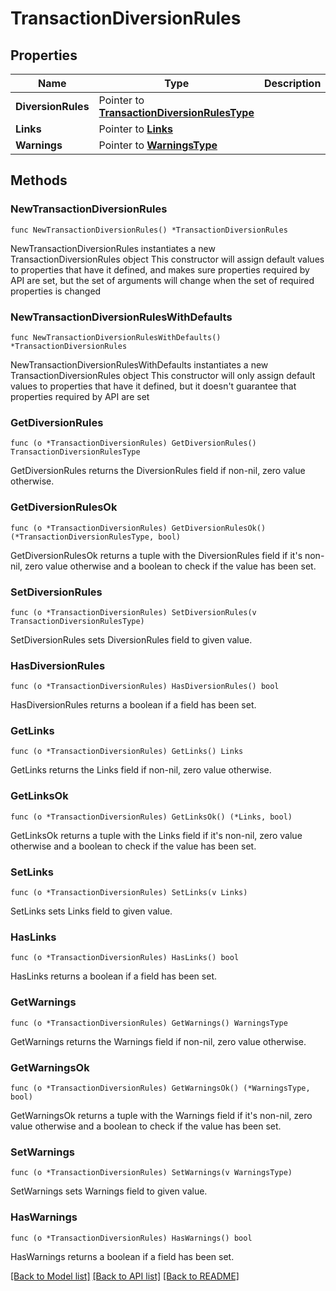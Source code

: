 # TransactionDiversionRules

## Properties

Name | Type | Description | Notes
------------ | ------------- | ------------- | -------------
**DiversionRules** | Pointer to [**TransactionDiversionRulesType**](TransactionDiversionRulesType.md) |  | [optional] 
**Links** | Pointer to [**Links**](Links.md) |  | [optional] 
**Warnings** | Pointer to [**WarningsType**](WarningsType.md) |  | [optional] 

## Methods

### NewTransactionDiversionRules

`func NewTransactionDiversionRules() *TransactionDiversionRules`

NewTransactionDiversionRules instantiates a new TransactionDiversionRules object
This constructor will assign default values to properties that have it defined,
and makes sure properties required by API are set, but the set of arguments
will change when the set of required properties is changed

### NewTransactionDiversionRulesWithDefaults

`func NewTransactionDiversionRulesWithDefaults() *TransactionDiversionRules`

NewTransactionDiversionRulesWithDefaults instantiates a new TransactionDiversionRules object
This constructor will only assign default values to properties that have it defined,
but it doesn't guarantee that properties required by API are set

### GetDiversionRules

`func (o *TransactionDiversionRules) GetDiversionRules() TransactionDiversionRulesType`

GetDiversionRules returns the DiversionRules field if non-nil, zero value otherwise.

### GetDiversionRulesOk

`func (o *TransactionDiversionRules) GetDiversionRulesOk() (*TransactionDiversionRulesType, bool)`

GetDiversionRulesOk returns a tuple with the DiversionRules field if it's non-nil, zero value otherwise
and a boolean to check if the value has been set.

### SetDiversionRules

`func (o *TransactionDiversionRules) SetDiversionRules(v TransactionDiversionRulesType)`

SetDiversionRules sets DiversionRules field to given value.

### HasDiversionRules

`func (o *TransactionDiversionRules) HasDiversionRules() bool`

HasDiversionRules returns a boolean if a field has been set.

### GetLinks

`func (o *TransactionDiversionRules) GetLinks() Links`

GetLinks returns the Links field if non-nil, zero value otherwise.

### GetLinksOk

`func (o *TransactionDiversionRules) GetLinksOk() (*Links, bool)`

GetLinksOk returns a tuple with the Links field if it's non-nil, zero value otherwise
and a boolean to check if the value has been set.

### SetLinks

`func (o *TransactionDiversionRules) SetLinks(v Links)`

SetLinks sets Links field to given value.

### HasLinks

`func (o *TransactionDiversionRules) HasLinks() bool`

HasLinks returns a boolean if a field has been set.

### GetWarnings

`func (o *TransactionDiversionRules) GetWarnings() WarningsType`

GetWarnings returns the Warnings field if non-nil, zero value otherwise.

### GetWarningsOk

`func (o *TransactionDiversionRules) GetWarningsOk() (*WarningsType, bool)`

GetWarningsOk returns a tuple with the Warnings field if it's non-nil, zero value otherwise
and a boolean to check if the value has been set.

### SetWarnings

`func (o *TransactionDiversionRules) SetWarnings(v WarningsType)`

SetWarnings sets Warnings field to given value.

### HasWarnings

`func (o *TransactionDiversionRules) HasWarnings() bool`

HasWarnings returns a boolean if a field has been set.


[[Back to Model list]](../README.md#documentation-for-models) [[Back to API list]](../README.md#documentation-for-api-endpoints) [[Back to README]](../README.md)


